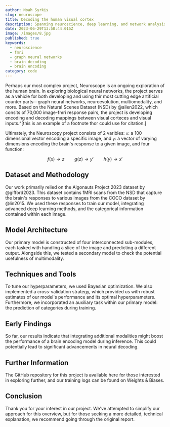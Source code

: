 ```yaml
---
author: Noah Syrkis
slug: neuroscope
title: Decoding the human visual cortex
description: Spanning neuroscience, deep learning, and network analysis, this project successfully reconstructs human thought from brain fMRI brain scans. 
date: 2023-06-29T13:50:44.015Z
image: /images/8.jpg
published: true
keywords:
  - neuroscience
  - fmri
  - graph neural networks
  - brain decoding
  - brain encoding
category: code
---
```


Perhaps our most complex project, Neuroscope is an ongoing exploration of the human brain. In exploring biological neural networks, the project serves as a vehicle for both developing and using thir most cutting edge artificial counter parts—graph neural networks, neuroevolution, multiomodality, and more. Based on the Natural Scenes Dataset (NSD) by @allen2022, which consits of 70,000 image-fmri response pairs, the project is developing encoding and decoding mappings between visual corteces and visual inputs.^[this is an example of a footnote thor could use for citation.]

Ultimately, the Neuroscopy project consists of 2 varibles: `x`: a 100 dimensional vector encoding a specific image, and `y`: a vector of varying dimensions encoding the brain's response to a given image, and four function:

$$
f(x) \rightarrow z \qquad
g(z) \rightarrow y' \qquad
h(y) \rightarrow x'
$$

## Dataset and Methodology

Our work primarily relied on the Algonauts Project 2023 dataset by @gifford2023. This dataset contains fMRI scans from the NSD that capture the brain's responses to various images from the COCO dataset by @lin2015. We used these responses to train our model, integrating advanced deep learning methods, and the categorical information contained within each image.

## Model Architecture

Our primary model is constructed of four interconnected sub-modules, each tasked with handling a slice of the image and predicting a different output. Alongside this, we tested a secondary model to check the potential usefulness of multimodality.

## Techniques and Tools

To tune our hyperparameters, we used Bayesian optimization. We also implemented a cross-validation strategy, which provided us with robust estimates of our model's performance and its optimal hyperparameters. Furthermore, we incorporated an auxiliary task within our primary model: the prediction of categories during training.

## Early Findings

So far, our results indicate that integrating additional modalities might boost the performance of a brain encoding model during inference. This could potentially lead to significant advancements in neural decoding.

## Further Information

The GitHub repository for this project is available here for those interested in exploring further, and our training logs can be found on Weights & Biases.

## Conclusion

Thank you for your interest in our project. We've attempted to simplify our approach for this overview, but for those seeking a more detailed, technical explanation, we recommend going through the original report.
